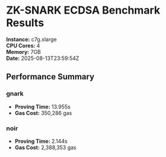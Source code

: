 # ZK-SNARK ECDSA Benchmark Results

**Instance:** c7g.xlarge  
**CPU Cores:** 4  
**Memory:** 7GB  
**Date:** 2025-08-13T23:59:54Z

## Performance Summary

### gnark

- **Proving Time:** 13.955s
- **Gas Cost:** 350,286 gas

### noir

- **Proving Time:** 2.144s
- **Gas Cost:** 2,388,353 gas
